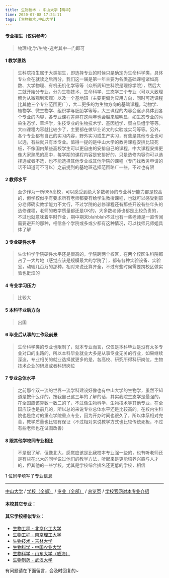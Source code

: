 ```yaml
---
title: 生物技术 - 中山大学【精华】
time: 2020-07-08 17:24:11
tags: [生物技术,中山大学]
---
```

#### 专业招生（仅供参考）  
> 物理/化学/生物-选考其中一门即可

#### 1 教学思路
> 生科院招生属于大类招生，即选择专业的时候只是确定为生命科学类，具体专业会在就读之后再分，我们这一届是第一年主要为各类基础课程诸如高数、大学物理、有机无机化学等等（众所周知生科院是理综学院），然后大二就开始分专业，分为生物技术、生命科学、生态学三个专业（可以大致理解为从微观到宏观）以及一个基地班（主要更偏为应用方向，同时可选课程比其他三个专业范围更广），大二更多的为生物方向的基础课程，动物学、植物学、微生物学、组织学与胚胎学等等，大三课程的内容会逐步具体到各个专业的内容，各专业课程差异在这两年也会越来越明显，如生态专业的污染生态学、草坪学，生技专业的生物技术学、基因组学、蛋白质组学等等。大四课程内容就比较少了，主要都在做毕业论文的实验或实习等等。另外，各个专业都有自己的实习内容，野外实习或生产实习，有些是其他专业也可以选，有些就只有本专业。值得一提的是中山大学的教务课程安排比较死板，不像国内某些高校学生可以更自由的安排自己的课程，中大课程安排更像大家熟悉的高中，每学期的课程内容是安排好的，只是选修内容你可以选择选或者不选，也不能选择其他专业或其他学院的课程（专门找教务申请的话不知道可不可以）之前提到的基地班选择范围略广一些，不过也有限


#### 2 教师水平
> 至少作为一所985高校，可以感受到绝大多数老师的专业科研能力都是较高的，但学校似乎有要求所有老师都要有给学生教授课程，也就可以感受到部分老师确实教学能力不太行，不过学院的必修课程还有那些开设有些年头的选修课程，老师的教学质量都还是OK的，大多数老师也都是比较负责的，不过也就意味着平时作业，期中期末blahblah不过也有一些老师是一直传闻需要避开的那种，相信各个学院或多或少都有这种情况，可以找师兄师姐具体了解


#### 3 专业硬件水平
> 生命科学学院硬件水平还是很高的，学院跨两个校区，在两个校区生科院都占了一大片地（感觉应该是规模最大的学院了），都有各种实验设备、实验室，动辄几百万的那种，相对来说还算齐全，不过有些时候需要跨校区做实验也挺烦的


#### 4 专业学习压力
> 比较大


#### 5 本科毕业后方向
> 出国


#### 6 毕业后从事的工作及前景
> 生命科学类的专业也限制了，就本专业而言，仅仅是本科毕业是没有太多专业对口的出路的，所以本科毕业就业大多是从事专业无关的行业，如果继续深造，专业相关的就业选择就更多的是，各高校、研究所得科研岗位，生物技术企业的研发或者科研岗位


#### 7 专业总体水平
> 之前那个双一流的世界一流学科建设好像也有中山大学的生物学，虽然不知道是按什么评的。按我自己这三年的了解的话，其实我院生态学是最强的，在全国应该算数一数二的了，不过像生物科学、生物技术等其他专业，在全国应该也是前几的，所以总的来说专业总体水平还是比较高的。在校内生科院也是绝对的重点学院重点专业，因为开办时间也很久了，所以体系相对完善，教学质量也比较有保证（不过相对来说教学方式也比较传统死板，不过有些老师也在试图改善）


#### 8 跟其他学校同专业相比
> 不是很了解，但像北大，感觉应该是比我校本专业强一些的，也有听老师还是有些在北大的同学说过他们的教学方法，听起来是更能培养兴趣与人才的，但其他的一些学校，尤其是学校综合排名还更低的学校，相信



1 位同学填写了专业信息
***
[中山大学](https://univgo.github.io/2020/07/08/67460d5278ae) / [学校（全部）](https://univgo.github.io/2020/07/08/3efa6bcca419) / [专业（全部）](https://univgo.github.io/2020/07/08/2d4c6d3552c2) / [总览页](https://univgo.github.io/2020/07/08/445daeb4fa00) / [学校官网对本专业介绍]()
#### 本校其它专业：

#### 其它学校相似专业：
- [生物工程 - 北京化工大学](https://univgo.github.io/2020/07/08/14e12a0e6efb)
- [生物工程 - 南京理工大学](https://univgo.github.io/2020/07/08/dd6447b13d12 )
- [生物技术 - 吉林大学](https://univgo.github.io/2020/07/08/0d127698a8aa)
- [生物科学 - 中国农业大学](https://univgo.github.io/2020/07/08/e0a544629645)
- [生物科学 - 山东大学（威海）](https://univgo.github.io/2020/07/08/a56d9f0a7434 )
- [生物制药 - 武汉大学](https://univgo.github.io/2020/07/08/425b77a69893)


有问题请在下面留言，会及时回复的~
